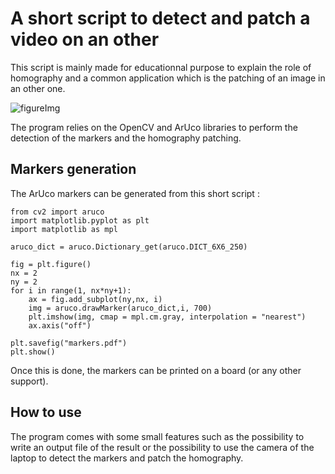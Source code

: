 # A short script to detect and patch a video on an other

This script is mainly made for educationnal purpose to explain the role of homography and a common application which is the patching of an image in an other one.

![figureImg](aruco_detect_fridge3.gif)

The program relies on the OpenCV and ArUco libraries to perform the detection of the markers and the homography patching.

## Markers generation

The ArUco markers can be generated from this short script :

```
from cv2 import aruco
import matplotlib.pyplot as plt
import matplotlib as mpl

aruco_dict = aruco.Dictionary_get(aruco.DICT_6X6_250)

fig = plt.figure()
nx = 2
ny = 2
for i in range(1, nx*ny+1):
    ax = fig.add_subplot(ny,nx, i)
    img = aruco.drawMarker(aruco_dict,i, 700)
    plt.imshow(img, cmap = mpl.cm.gray, interpolation = "nearest")
    ax.axis("off")

plt.savefig("markers.pdf")
plt.show()
```

Once this is done, the markers can be printed on a board (or any other support).

## How to use

The program comes with some small features such as the possibility to write an output file of the result or the possibility to use the camera of the laptop to detect the markers and patch the homography.
